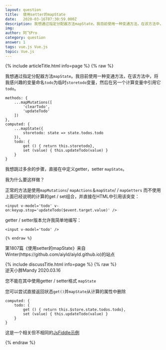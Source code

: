 ```yaml
---
layout: question
title:  使用setter的mapState
date:   2020-03-16T07:30:59.000Z
description: 我想通过指定分配器方法mapState。我目前使用一种变通方法，在该方法中，将我感兴趣的变量命名todo为临时storetodo变量，然后在另一个计算变量...
img: 
author: 阿飞Pro
category: question
answer: 1
tags: vue.js Vue.js
topic: Vue.js
---
```

<div class="article-root">
  <div class="article">
    {% include articleTitle.html info=page %}
    {% raw %}
    <div class="article-content"><p><font style="vertical-align: inherit;"><font style="vertical-align: inherit;">我想通过指定分配器方法</font></font><code>mapState</code><font style="vertical-align: inherit;"><font style="vertical-align: inherit;">。</font><font style="vertical-align: inherit;">我目前使用一种变通方法，在该方法中，将我感兴趣的变量命名</font></font><code>todo</code><font style="vertical-align: inherit;"><font style="vertical-align: inherit;">为临时</font></font><code>storetodo</code><font style="vertical-align: inherit;"><font style="vertical-align: inherit;">变量，然后在另一个计算变量中引用它</font></font><code>todo</code><font style="vertical-align: inherit;"><font style="vertical-align: inherit;">。</font></font></p>

<pre><code>methods: {<font></font>
    ...mapMutations([<font></font>
        'clearTodo',<font></font>
        'updateTodo'<font></font>
    ])<font></font>
},<font></font>
computed: {<font></font>
    ...mapState({<font></font>
        storetodo: state =&gt; state.todos.todo<font></font>
    }),<font></font>
    todo: {<font></font>
        get () { return this.storetodo},<font></font>
        set (value) { this.updateTodo(value) }<font></font>
    }<font></font>
}<font></font>
</code></pre>

<p><font style="vertical-align: inherit;"><font style="vertical-align: inherit;">我想跳过多余的步骤，直接在中定义getter，setter </font></font><code>mapState</code><font style="vertical-align: inherit;"><font style="vertical-align: inherit;">。</font></font></p>

<p><font style="vertical-align: inherit;"><font style="vertical-align: inherit;">我为什么要这样做？</font></font></p>

<p><font style="vertical-align: inherit;"><font style="vertical-align: inherit;">正常的方法是使用</font></font><code>mapMutations</code><font style="vertical-align: inherit;"><font style="vertical-align: inherit;">/ </font></font><code>mapActions</code><font style="vertical-align: inherit;"><font style="vertical-align: inherit;">＆</font></font><code>mapState</code><font style="vertical-align: inherit;"><font style="vertical-align: inherit;">/ / </font></font><code>mapGetters</code><font style="vertical-align: inherit;"><font style="vertical-align: inherit;">
而不</font><font style="vertical-align: inherit;">使用</font><font style="vertical-align: inherit;">上面已经说明的计算的get / set组合，并直接在HTML中引用该突变：</font></font></p>

<pre><code>&lt;input v-model='todo' v-on:keyup.stop='updateTodo($event.target.value)' /&gt;
</code></pre>

<p><font style="vertical-align: inherit;"><font style="vertical-align: inherit;">getter / setter版本允许我简单地编写：</font></font></p>

<pre><code>&lt;input v-model='todo' /&gt;
</code></pre></div>
    {% endraw %}
  </div>
  <p class="winter_mark">第1807篇《使用setter的mapState》来自Winter(https://github.com/aiyld/aiyld.github.io)的站点</p>
  <div class="discuss-wrapper">
    {% include discussTitle.html info=page %}
    {% raw %}
    <div class="discuss-item">
        <div class="discuss-parent">
          <div class="discuss-meta">
            <span class="discuss-user">逆天小胖Mandy</span>
            <span class="discuss-time">2020.03.16</span>
          </div>
          <div class="discuss-comment"><p><font style="vertical-align: inherit;"><font style="vertical-align: inherit;">您不能在其中使用getter / setter格式 </font></font><code>mapState</code></p>

<p><font style="vertical-align: inherit;"><font style="vertical-align: inherit;">您可以尝试直接返回状态</font></font><code>get()</code><font style="vertical-align: inherit;"><font style="vertical-align: inherit;">并</font></font><code>mapState</code><font style="vertical-align: inherit;"><font style="vertical-align: inherit;">从计算的属性中</font><font style="vertical-align: inherit;">删除</font></font></p>

<pre><code>computed: {<font></font>
    todo: {<font></font>
        get () { return this.$store.state.todos.todo},<font></font>
        set (value) { this.updateTodo(value) }<font></font>
    }<font></font>
} <font></font>
</code></pre>

<p><font style="vertical-align: inherit;"><font style="vertical-align: inherit;">这是一个相关但不相同的</font></font><a href="https://jsfiddle.net/61eyztca/" rel="noreferrer"><font style="vertical-align: inherit;"><font style="vertical-align: inherit;">JsFiddle示例</font></font></a></p></div>
        </div></div>
    {% endraw %}
  </div>
<div>

